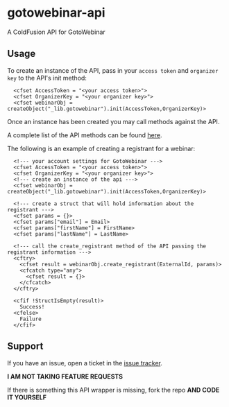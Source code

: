 # gotowebinar-api

A ColdFusion API for GotoWebinar

## Usage

To create an instance of the API, pass in your `access token` and `organizer key` to the API's init method:

```
  <cfset AccessToken = "<your access token>">
  <cfset OrganizerKey = "<your organizer key>">
  <cfset webinarObj = createObject("_lib.gotowebinar").init(AccessToken,OrganizerKey)>
```

Once an instance has been created you may call methods against the API.

A complete list of the API methods can be found [here][1].

The following is an example of creating a registrant for a webinar:

```
  <!--- your account settings for GotoWebinar --->
  <cfset AccessToken = "<your access token>">
  <cfset OrganizerKey = "<your organizer key>">
  <!--- create an instance of the api --->
  <cfset webinarObj = createObject("_lib.gotowebinar").init(AccessToken,OrganizerKey)>

  <!--- create a struct that will hold information about the registrant --->
  <cfset params = {}>
  <cfset params["email"] = Email>
  <cfset params["firstName"] = FirstName>
  <cfset params["lastName"] = LastName>
	
  <!--- call the create_registrant method of the API passing the registrant information --->
  <cftry>
    <cfset result = webinarObj.create_registrant(ExternalId, params)>
    <cfcatch type="any">
      <cfset result = {}>
    </cfcatch>
  </cftry>

  <cfif !StructIsEmpty(result)>
    Success!
  <cfelse>
    Failure
  </cfif>
```

## Support

If you have an issue, open a ticket in the [issue tracker][2].

**I AM NOT TAKING FEATURE REQUESTS**

If there is something this API wrapper is missing, fork the repo **AND CODE IT YOURSELF**

[1]: https://developer.citrixonline.com/api-overview/gotowebinar-rest-api
[2]: https://github.com/rip747/gotowebinar-api/issues